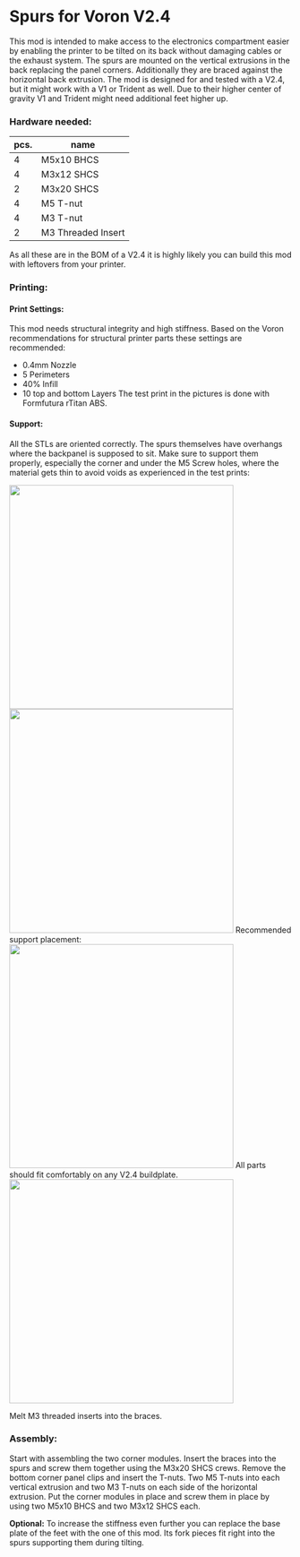 # Spurs for Voron V2.4 #
This mod is intended to make access to the electronics compartment easier by enabling the printer to be tilted on its back without damaging cables or the exhaust system.
The spurs are mounted on the vertical extrusions in the back replacing the panel corners. Additionally they are braced against the horizontal back extrusion.
The mod is designed for and tested with a V2.4, but it might work with a V1 or Trident as well. Due to their higher center of gravity V1 and Trident might need additional feet higher up.

### Hardware needed: ###
| pcs. | name               |
|------|--------------------|
| 4    | M5x10 BHCS         |
| 4    | M3x12 SHCS         |
| 2    | M3x20 SHCS         |
| 4    | M5 T-nut           |
| 4    | M3 T-nut           |
| 2    | M3 Threaded Insert |

As all these are in the BOM of a V2.4 it is highly likely you can build this mod with leftovers from your printer.

### Printing: ###
#### Print Settings: ####
This mod needs structural integrity and high stiffness. Based on the Voron recommendations for structural printer parts these settings are recommended:
- 0.4mm Nozzle
- 5 Perimeters
- 40% Infill
- 10 top and bottom Layers
The test print in the pictures is done with Formfutura rTitan ABS.

#### Support: ####
All the STLs are oriented correctly. The spurs themselves have overhangs where the backpanel is supposed to sit. Make sure to support them properly, especially the corner and under the M5 Screw holes, where the material gets thin to avoid voids as experienced in the test prints:

<img src="https://github.com/RockNLol/VoronUsers/blob/a9d79e99a1176360f75848a9801a3b48c4d6ff6b/printer_mods/RockNLol/spurs/images/support_01.jpg" width="400">
<img src="https://github.com/RockNLol/VoronUsers/blob/a9d79e99a1176360f75848a9801a3b48c4d6ff6b/printer_mods/RockNLol/spurs/images/support_02.jpg" width="400">
Recommended support placement:

<img src="https://github.com/RockNLol/VoronUsers/blob/aaa60968806f294b253d89f0a20c74e227dd634f/printer_mods/RockNLol/spurs/images/support_03.jpg" width="400">
All parts should fit comfortably on any V2.4 buildplate.
<img src="https://github.com/RockNLol/VoronUsers/blob/aaa60968806f294b253d89f0a20c74e227dd634f/printer_mods/RockNLol/spurs/images/buildplate.jpg" width="400">

Melt M3 threaded inserts into the braces.

### Assembly: ###
Start with assembling the two corner modules. Insert the braces into the spurs and screw them together using the M3x20 SHCS crews.
Remove the bottom corner panel clips and insert the T-nuts. Two M5 T-nuts into each vertical extrusion and two M3 T-nuts on each side of the horizontal extrusion.
Put the corner modules in place and screw them in place by using two M5x10 BHCS and two M3x12 SHCS each.

__Optional:__ To increase the stiffness even further you can replace the base plate of the feet with the one of this mod. Its fork pieces fit right into the spurs supporting them during tilting.
